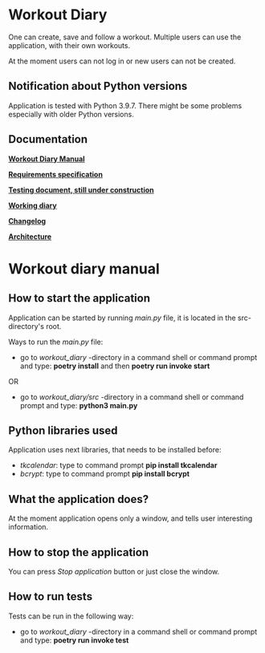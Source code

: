 # **Workout Diary**

One can create, save and follow a workout. Multiple users can use the application, with their own workouts.

At the moment users can not log in or new users can not be created.

## **Notification about Python versions**

Application is tested with Python 3.9.7. There might be some problems especially with older Python versions.

## **Documentation**

**[Workout Diary Manual](https://github.com/vtonteri/ot-harjoitustyo/blob/main/workout_diary/dokumentaatio/manual.md)**

**[Requirements specification](https://github.com/vtonteri/ot-harjoitustyo/blob/main/workout_diary/dokumentaatio/vaatimusmaarittely.md)**

**[Testing document, still under construction](https://github.com/vtonteri/ot-harjoitustyo/blob/main/workout_diary/dokumentaatio/testing_document.md)**

**[Working diary](https://github.com/vtonteri/ot-harjoitustyo/blob/main/workout_diary/dokumentaatio/tuntikirjanpito.md)**

**[Changelog](https://github.com/vtonteri/ot-harjoitustyo/blob/main/workout_diary/dokumentaatio/changelog.md)**

**[Architecture](https://github.com/vtonteri/ot-harjoitustyo/blob/main/workout_diary/dokumentaatio/architecture.md)**


# **Workout diary manual**

## **How to start the application**

Application can be started by running *main.py* file, it is located in the src-directory's root.

Ways to run the *main.py* file:

- go to *workout_diary* -directory in a command shell or command prompt and type: **poetry install** and then **poetry run invoke start**

OR

- go to *workout_diary/src* -directory in a command shell or command prompt and type: **python3 main.py**

## **Python libraries used**

Application uses next libraries, that needs to be installed before:
- *tkcalendar*: type to command prompt **pip install tkcalendar**
- *bcrypt*: type to command prompt **pip install bcrypt**

## **What the application does?**

At the moment application opens only a window, and tells user interesting information.

## **How to stop the application**

You can press *Stop application* button or just close the window.

## **How to run tests**

Tests can be run in the following way: 
- go to *workout_diary* -directory in a command shell or command prompt and type: **poetry run invoke test**